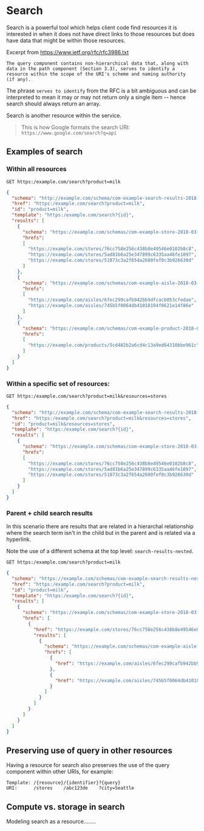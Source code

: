 # Search

Search is a powerful tool which helps client code find resources it is interested in when it does not have direct links to those resources but does have data that might be within those resources.

Excerpt from https://www.ietf.org/rfc/rfc3986.txt

```
The query component contains non-hierarchical data that, along with
data in the path component (Section 3.3), serves to identify a
resource within the scope of the URI's scheme and naming authority
(if any).
```

The phrase `serves to identify` from the RFC is a bit ambiguous and can be interpreted to mean it may or may not return only a single item -- hence search should always return an array.

Search is another resource within the service.

> This is how Google formats the search URI: `https://www.google.com/search?q=api`

## Examples of search

### Within all resources

```
GET https:/example.com/search?product=milk
```

```json
{
  "schema": "http://example.com/schema/com-example-search-results-2018-03-01.schema.json",
  "href": "https:/example.com/search?product=milk",
  "id": "product=milk",
  "template": "https:/example.com/search?{id}",
  "results": [
    {
      "schema": "https://example.com/schemas/com-example-store-2018-03-01.schema.json",
      "hrefs":
      [
        "https://example.com/stores/76cc758e256c438b8e49546e0102b8c8",
        "https://example.com/stores/5ad81b6a25e347899c6335aa46fe1097",
        "https://example.com/stores/51873c3a2f654a2680fef0c3b926630d"
      ]
    },
    {
      "schema": "https://example.com/schemas/com-example-aisle-2018-03-01.schema.json",
      "hrefs":
      [
        "https://example.com/aisles/6fec299cafb942bb9dfcacb053cfedae",
        "https://example.com/aisles/745b5f0064db41018194f0621e14f86e"
      ]
    },
    {
      "schema": "https://example.com/schemas/com-example-product-2018-03-01.schema.json",
      "hrefs":
      [
        "https://example.com/products/5cd482b2a6cd4c13a9ed64310bbe961c"
      ]
    }
  ]
}
```

### Within a specific set of resources:

```
GET https:/example.com/search?product=milk&resources=stores
```

```json
{
  "schema": "http://example.com/schema/com-example-search-results-2018-03-01.schema.json",
  "href": "https:/example.com/search?product=milk&resources=stores",
  "id": "product=milk&resources=stores",
  "template": "https:/example.com/search?{id}",
  "results": [
    {
      "schema": "https://example.com/schemas/com-example-store-2018-03-01.schema.json",
      "hrefs":
      [
        "https://example.com/stores/76cc758e256c438b8e49546e0102b8c8",
        "https://example.com/stores/5ad81b6a25e347899c6335aa46fe1097",
        "https://example.com/stores/51873c3a2f654a2680fef0c3b926630d"
      ]
    }
  ]
}
```

### Parent + child search results

In this scenario there are results that are related in a hierarchal relationship where the search term isn't in the child but in the parent and is related via a hyperlink.

Note the use of a different schema at the top level: `search-results-nested`.

```
GET https:/example.com/search?product=milk
```

```json
{
  "schema": "https://example.com/schemas/com-example-search-results-nested-2018-03-01.schema.json",
  "href": "https:/example.com/search?product=milk",
  "id": "product=milk",
  "template": "https:/example.com/search?{id}",
  "results": [
    {
      "schema": "https://example.com/schemas/com-example-store-2018-03-01.schema.json",
      "hrefs": [
        {
          "href": "https://example.com/stores/76cc758e256c438b8e49546e0102b8c8",
          "results": [
            {
              "schema": "https://example.com/schemas/com-example-aisle-2018-03-01.schema.json",
              "hrefs": [
                {
                  "href": "https://example.com/aisles/6fec299cafb942bb9dfcacb053cfedae"
                },
                {
                  "href": "https://example.com/aisles/745b5f0064db41018194f0621e14f86e"
                }
              ]
            }
          ]
        }
      ]
    }
  ]
}
```

## Preserving use of query in other resources

Having a resource for search also preserves the use of the query component within other URIs, for example:

```
Template: /{resource}/{identifier}?{query}
URI:      /stores    /abc123de    ?city=Seattle
```

## Compute vs. storage in search

Modeling search as a resource........
